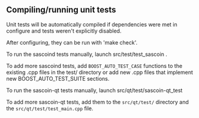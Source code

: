 Compiling/running unit tests
------------------------------------

Unit tests will be automatically compiled if dependencies were met in configure
and tests weren't explicitly disabled.

After configuring, they can be run with 'make check'.

To run the sascoind tests manually, launch src/test/test_sascoin .

To add more sascoind tests, add `BOOST_AUTO_TEST_CASE` functions to the existing
.cpp files in the test/ directory or add new .cpp files that
implement new BOOST_AUTO_TEST_SUITE sections.

To run the sascoin-qt tests manually, launch src/qt/test/sascoin-qt_test

To add more sascoin-qt tests, add them to the `src/qt/test/` directory and
the `src/qt/test/test_main.cpp` file.
